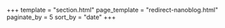 +++
template = "section.html"
page_template = "redirect-nanoblog.html"
paginate_by = 5
sort_by = "date"
+++
